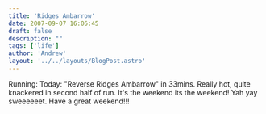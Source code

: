 ```yaml
---
title: 'Ridges Ambarrow'
date: 2007-09-07 16:06:45
draft: false
description: ""
tags: ['life']
author: 'Andrew'
layout: '../../layouts/BlogPost.astro'
---
```


Running: Today: "Reverse Ridges Ambarrow" in 33mins. Really hot, quite knackered in second half of run. It's the weekend its the weekend! Yah yay sweeeeeet. Have a great weekend!!!
